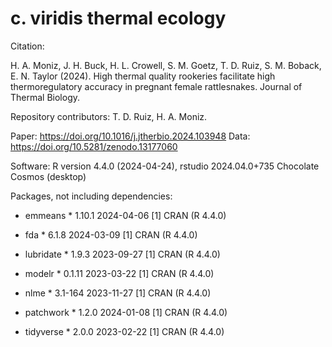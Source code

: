 # c. viridis thermal ecology

Citation:

H. A. Moniz, J. H. Buck, H. L. Crowell, S. M. Goetz, T. D. Ruiz, S. M. Boback, E. N. Taylor (2024). High thermal quality rookeries facilitate high thermoregulatory accuracy in pregnant female rattlesnakes. Journal of Thermal Biology.

Repository contributors: T. D. Ruiz, H. A. Moniz.

Paper: https://doi.org/10.1016/j.jtherbio.2024.103948
Data: https://doi.org/10.5281/zenodo.13177060

Software: R version 4.4.0 (2024-04-24), rstudio 2024.04.0+735 Chocolate Cosmos (desktop)

Packages, not including dependencies:

-   emmeans \* 1.10.1 2024-04-06 [1] CRAN (R 4.4.0)

-   fda \* 6.1.8 2024-03-09 [1] CRAN (R 4.4.0)

-   lubridate \* 1.9.3 2023-09-27 [1] CRAN (R 4.4.0)

-   modelr \* 0.1.11 2023-03-22 [1] CRAN (R 4.4.0)

-   nlme \* 3.1-164 2023-11-27 [1] CRAN (R 4.4.0)

-   patchwork \* 1.2.0 2024-01-08 [1] CRAN (R 4.4.0)

-   tidyverse \* 2.0.0 2023-02-22 [1] CRAN (R 4.4.0)
